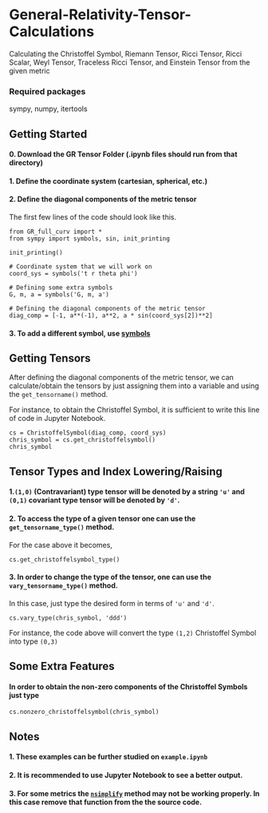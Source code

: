 # General-Relativity-Tensor-Calculations

Calculating the Christoffel Symbol, Riemann Tensor, Ricci Tensor, Ricci Scalar, Weyl Tensor, Traceless Ricci Tensor, and Einstein Tensor from the given metric

### Required packages
sympy, numpy, itertools

## Getting Started

#### 0. Download the GR Tensor Folder (.ipynb files should run from that directory)
#### 1. Define the coordinate system (cartesian, spherical, etc.) 
#### 2. Define the diagonal components of the metric tensor

The first few lines of the code should look like this.

```
from GR_full_curv import *
from sympy import symbols, sin, init_printing

init_printing()

# Coordinate system that we will work on
coord_sys = symbols('t r theta phi')  

# Defining some extra symbols
G, m, a = symbols('G, m, a') 

# Defining the diagonal components of the metric tensor
diag_comp = [-1, a**(-1), a**2, a * sin(coord_sys[2])**2]
```

#### 3. To add a different symbol, use [symbols](https://docs.sympy.org/latest/tutorial/basic_operations.html)

## Getting Tensors

After defining the diagonal components of the metric tensor, we can calculate/obtain the tensors by just assigning them into a variable and using the `get_tensorname()` method.

For instance, to obtain the Christoffel Symbol, it is sufficient to write this line of code in Jupyter Notebook.

```
cs = ChristoffelSymbol(diag_comp, coord_sys)
chris_symbol = cs.get_christoffelsymbol()
chris_symbol
```

##  Tensor Types and Index Lowering/Raising

#### 1.`(1,0)` (Contravariant) type tensor will be denoted by a string `'u'` and `(0,1)` covariant type tensor will be denoted by `'d'`. 

#### 2. To access the type of a given tensor one can use the `get_tensorname_type()` method.

For the case above it becomes,

`cs.get_christoffelsymbol_type()`

#### 3. In order to change the type of the tensor, one can use the `vary_tensorname_type()` method.

In this case, just type the desired form in terms of `'u'` and `'d'`.

`cs.vary_type(chris_symbol, 'ddd')`

For instance, the code above will convert the type `(1,2)` Christoffel Symbol into type `(0,3)`

## Some Extra Features 

#### In order to obtain the non-zero components of the Christoffel Symbols just type

`cs.nonzero_christoffelsymbol(chris_symbol)`

## Notes 

#### 1. These examples can be further studied on `example.ipynb`
#### 2. It is recommended to use Jupyter Notebook to see a better output.
#### 3. For some metrics the [`nsimplify`](https://docs.sympy.org/latest/modules/simplify/simplify.html#nsimplify) method may not be working properly. In this case remove that function from the the source code.

